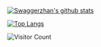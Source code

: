 [![Swaggerzhan's github stats](https://github-readme-stats.vercel.app/api?username=Swaggerzhan&hide=contribs)](https://github.com/anuraghazra/github-readme-stats)

[![Top Langs](https://github-readme-stats.vercel.app/api/top-langs/?username=Swaggerzhan&hide=QMake,html)](https://github.com/anuraghazra/github-readme-stats)

![Visitor Count](https://profile-counter.glitch.me/Swaggerzhan/count.svg)
